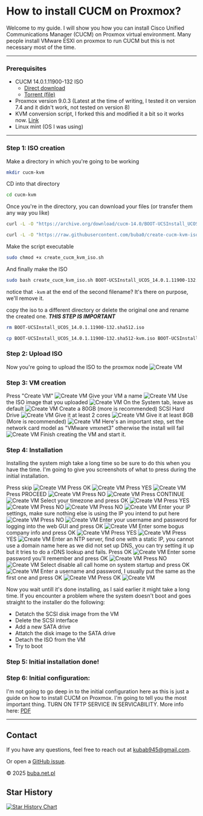 # How to install CUCM on Proxmox?
Welcome to my guide. I will show you how you can install Cisco Unified Communications Manager (CUCM) on Proxmox virtual environment. Many people install VMware ESXI on proxmox to run CUCM but this is not necessary most of the time.

---

### Prerequisites
- CUCM 14.0.1.11900-132 ISO
    - [Direct download](https://archive.org/download/cucm-14.0/BOOT-UCSInstall_UCOS_14.0.1.11900-132.sha512.iso)
    - [Torrent (file)](https://archive.org/download/cucm-14.0/cucm-14.0_archive.torrent)
- Proxmox version 9.0.3 (Latest at the time of writing, I tested it on version 7.4 and it didn't work, not tested on version 8)
- KVM conversion script, I forked this and modified it a bit so it works now. [Link](https://github.com/buba0/create-cucm-kvm-iso)
- Linux mint (OS I was using)

---
### Step 1: ISO creation
Make a directory in which you're going to be working
```sh
mkdir cucm-kvm
```
CD into that directory
```sh
cd cucm-kvm
```
Once you're in the directory, you can download your files (or transfer them any way you like)
```sh
curl -L -O "https://archive.org/download/cucm-14.0/BOOT-UCSInstall_UCOS_14.0.1.11900-132.sha512.iso"
```
```sh
curl -L -O "https://raw.githubusercontent.com/buba0/create-cucm-kvm-iso/refs/heads/master/create_cucm_kvm_iso.sh"
```
Make the script executable
```sh
sudo chmod +x create_cucm_kvm_iso.sh
```
And finally make the ISO
```sh
sudo bash create_cucm_kvm_iso.sh BOOT-UCSInstall_UCOS_14.0.1.11900-132.sha512.iso BOOT-UCSInstall_UCOS_14.0.1.11900-132.sha512-kvm.iso
```
notice that `-kvm` at the end of the second filename? It's there on purpose, we'll remove it.

copy the iso to a different directory or delete the original one and rename the created one. ***THIS STEP IS IMPORTANT***
```sh
rm BOOT-UCSInstall_UCOS_14.0.1.11900-132.sha512.iso
```
```sh
cp BOOT-UCSInstall_UCOS_14.0.1.11900-132.sha512-kvm.iso BOOT-UCSInstall_UCOS_14.0.1.11900-132.sha512.iso
```

### Step 2: Upload ISO
Now you're going to upload the ISO to the proxmox node
![Create VM](images/upload.png)


### Step 3: VM creation
Press "Create VM"
![Create VM](images/create_vm_button.png)
Give your VM a name
![Create VM](images/vm1.png)
Use the ISO image that you uploaded
![Create VM](images/vm2.png)
On the System tab, leave as default
![Create VM](images/vm3.png)
Create a 80GB (more is recommended) SCSI Hard Drive
![Create VM](images/vm4.png)
Give it at least 2 cores
![Create VM](images/vm5.png)
Give it at least 8GB (More is recommended)
![Create VM](images/vm6.png)
Here's an important step, set the network card model as "VMware vmxnet3" otherwise the install will fail
![Create VM](images/vm7.png)
Finish creating the VM and start it.

### Step 4: Installation
Installing the system migh take a long time so be sure to do this when you have the time.
I'm going to give you screenshots of what to press during the initial installation.


Press skip
![Create VM](images/install1.png)
Press OK
![Create VM](images/install2.png)
Press YES
![Create VM](images/install3.png)
Press PROCEED
![Create VM](images/install4.png)
Press NO
![Create VM](images/install5.png)
Press CONTINUE
![Create VM](images/install6.png)
Select your timezone and press OK
![Create VM](images/install7.png)
Press YES
![Create VM](images/install8.png)
Press NO
![Create VM](images/install9.png)
Press NO
![Create VM](images/install10.png)
Enter your IP settings, make sure nothing else is using the IP you intend to put here
![Create VM](images/install11.png)
Press NO
![Create VM](images/install12.png)
Enter your username and password for logging into the web GUI and press OK
![Create VM](images/install13.png)
Enter some bogus company info and press OK
![Create VM](images/install14.png)
Press YES
![Create VM](images/install15.png)
Press YES
![Create VM](images/install16.png)
Enter an NTP server, find one with a static IP, you cannot use a domain name here as we did not set up DNS, you can try setting it up but it tries to do a rDNS lookup and fails. Press OK
![Create VM](images/install17.png)
Enter some password you'll remember and press OK
![Create VM](images/install18.png)
Press NO
![Create VM](images/install19.png)
Select disable all call home on system startup and press OK
![Create VM](images/install20.png)
Enter a username and password, I usually put the same as the first one and press OK
![Create VM](images/install21.png)
Press OK
![Create VM](images/install22.png)

Now you wait untill it's done installing, as I said earlier it might take a long time. If you encounter a problem where the system doesn't boot and goes straight to the installer do the following:
- Detatch the SCSI disk image from the VM
- Delete the SCSI interface
- Add a new SATA drive
- Attatch the disk image to the SATA drive
- Detach the ISO from the VM
- Try to boot

### Step 5: Initial installation done!
### Step 6: Initial configuration:
I'm not going to go deep in to the initial configuration here as this is just a guide on how to install CUCM on Proxmox. I'm going to tell you the most important thing. TURN ON TFTP SERVICE IN SERVICABILITY.
More info here: [PDF](images/CUCM%20Setup.pdf)



---

## Contact
If you have any questions, feel free to reach out at [kubab945@gmail.com](mailto:kubab945@gmail.com).

Or open a [GitHub issue](https://github.com/buba0/Install-CUCM14-on-proxmox/issues).

&copy; 2025 [buba.net.pl](https://buba.net.pl)


## Star History

<a href="https://www.star-history.com/#buba0/Install-CUCM14-on-proxmox&type=date&legend=bottom-right">
 <picture>
   <source media="(prefers-color-scheme: dark)" srcset="https://api.star-history.com/svg?repos=buba0/Install-CUCM14-on-proxmox&type=date&theme=dark&legend=bottom-right" />
   <source media="(prefers-color-scheme: light)" srcset="https://api.star-history.com/svg?repos=buba0/Install-CUCM14-on-proxmox&type=date&legend=bottom-right" />
   <img alt="Star History Chart" src="https://api.star-history.com/svg?repos=buba0/Install-CUCM14-on-proxmox&type=date&legend=bottom-right" />
 </picture>
</a>
